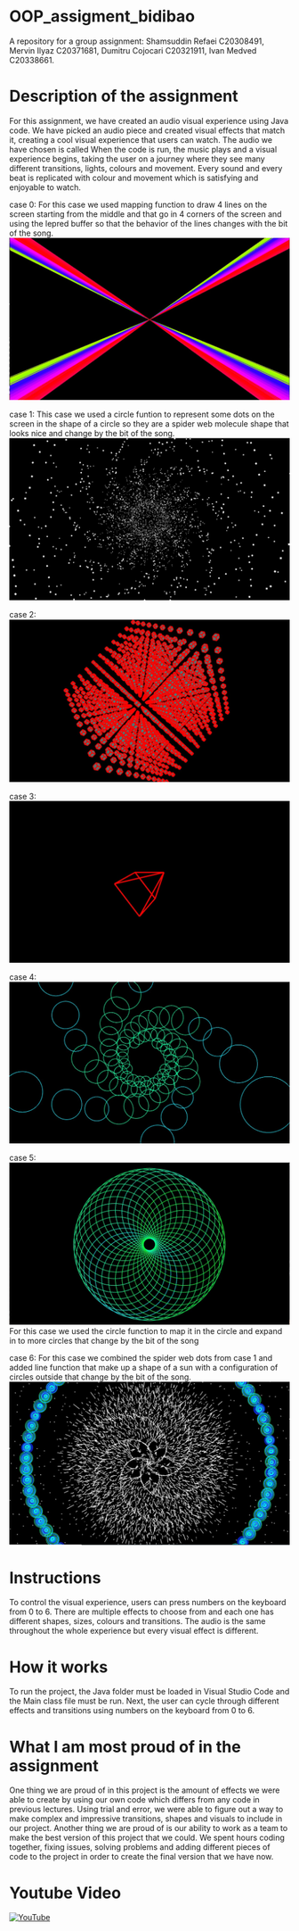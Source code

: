# OOP_assigment_bidibao
A repository for a group assignment: 
Shamsuddin Refaei C20308491,
Mervin Ilyaz C20371681, 
Dumitru Cojocari C20321911, 
Ivan Medved C20338661.

# Description of the assignment
For this assignment, we have created an audio visual experience using Java code. We have picked an audio piece and created visual effects that match it, creating a cool visual experience that users can watch.
The audio we have chosen is called
When the code is run, the music plays and a visual experience begins, taking the user on a journey where they see many different transitions, lights, colours and movement. Every sound and every beat is replicated with colour and movement which is satisfying and enjoyable to watch.

case 0:
For this case we used mapping function to draw 4 lines on the screen starting from the middle and that go in 4 corners of the screen and using the lepred buffer so that the behavior of the lines changes with the bit of the song.
![Sketch](java/data/Case0.png)

case 1:
This case we used a circle funtion to represent some dots on the screen in the shape of a circle so they are a spider web molecule shape that looks nice and change by the bit of the song.
![Sketch](java/data/Case1.png)

case 2:
![Sketch](java/data/Case2.png)

case 3:
![Sketch](java/data/Case3.png)

case 4:
![Sketch](java/data/Case4.png)

case 5:
![Sketch](java/data/Case5.png)
For this case we used the circle function to map it in the circle and expand in to more circles that change by the bit of the song

case 6:
For this case we combined the spider web dots from case 1 and added line function that make up a shape of a sun with a configuration of circles outside that change by the bit of the song. 
![Sketch](java/data/Case6.png)


# Instructions
To control the visual experience, users can press numbers on the keyboard from 0 to 6. There are multiple effects to choose from and each one has different shapes, sizes, colours and transitions. The audio is the same throughout the whole experience but every visual effect is different.

# How it works
To run the project, the Java folder must be loaded in Visual Studio Code and the Main class file must be run. Next, the user can cycle through different effects and transitions using numbers on the keyboard from 0 to 6.

# What I am most proud of in the assignment
One thing we are proud of in this project is the amount of effects we were able to create by using our own code which differs from any code in previous lectures. Using trial and error, we were able to figure out a way to make complex and impressive transitions, shapes and visuals to include in our project.
Another thing we are proud of is our ability to work as a team to make the best version of this project that we could. We spent hours coding together, fixing issues, solving problems and adding different pieces of code to the project in order to create the final version that we have now.

# Youtube Video
[![YouTube](http://img.youtube.com/vi/iWYrYp0AR6A/0.jpg)](https://youtu.be/iWYrYp0AR6A)
